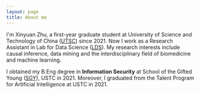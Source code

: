 ```yaml
---
layout: page
title: About me
---
```

I'm Xinyuan Zhu, a first-year graduate student at University of Science and Technology of China ([UTSC](https://ustc.edu.cn/)) since 2021. Now I work as a Research Assistant in Lab for Data Science ([LDS](http://data-science.ustc.edu.cn/)). My research interests include causal inference, data mining and the interdisciplinary field of biomedicine and machine learning.

I obtained my B.Eng degree in **Information Security** at School of the Gifted Young ([SGY](https://sgy.ustc.edu.cn/)), USTC in 2021. Moreover, I graduated from the Talent Program for Artificial Intelligence at USTC in 2021.
